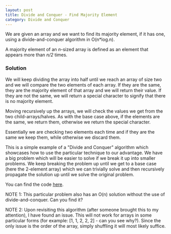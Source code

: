 ```yaml
---
layout: post
title: Divide and Conquer - Find Majority Element
category: Divide and Conquer
---
```


We are given an array and we want to find its majority element, if it has one, using a divide-and-conquer algorithm in O(n*log.n).

A majority element of an <i>n</i>-sized array is defined as an element that appears more than <i>n/2</i> times.

### Solution

We will keep dividing the array into half until we reach an array of size two and we will compare the two elements of each array. If they are the same, they are the majority element of that array and we will return their value. If they are not the same, we will return a special character to signify that there is no majority element.

Moving recursively up the arrays, we will check the values we get from the two child-arrays/halves. As with the base case above, if the elements are the same, we return them, otherwise we return the special character.

Essentially we are checking two elements each time and if they are the same we keep them, while otherwise we discard them.

This is a simple example of a "Divide and Conquer" algorithm which showcases how to use the particular technique to our advantage. We have a big problem which will be easier to solve if we break it up into smaller problems. We keep breaking the problem up until we get to a base case (here the 2-element array) which we can trivially solve and then recursively propagate the solution up until we solve the original problem.

You can find the code <a href="https://github.com/MrDupin/Algorithms/blob/master/Divide%20and%20Conquer/FindMajorityElement.py">here</a>.

NOTE 1: This particular problem also has an O(n) solution without the use of divide-and-conquer. Can you find it?

NOTE 2: Upon revisiting this algorithm (after someone brought this to my attention), I have found an issue. This will not work for arrays in some particular forms (for example: [1, 1, 2, 2, 2] - can you see why?). Since the only issue is the order of the array, simply shuffling it will most likely suffice.
